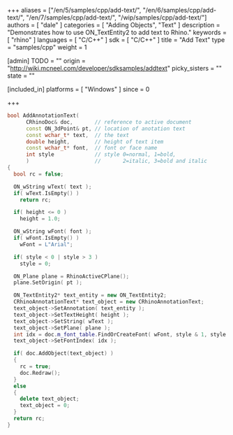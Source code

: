 +++
aliases = ["/en/5/samples/cpp/add-text/", "/en/6/samples/cpp/add-text/", "/en/7/samples/cpp/add-text/", "/wip/samples/cpp/add-text/"]
authors = [ "dale" ]
categories = [ "Adding Objects", "Text" ]
description = "Demonstrates how to use ON_TextEntity2 to add text to Rhino."
keywords = [ "rhino" ]
languages = [ "C/C++" ]
sdk = [ "C/C++" ]
title = "Add Text"
type = "samples/cpp"
weight = 1

[admin]
TODO = ""
origin = "http://wiki.mcneel.com/developer/sdksamples/addtext"
picky_sisters = ""
state = ""

[included_in]
platforms = [ "Windows" ]
since = 0

+++

```cpp
bool AddAnnotationText(
      CRhinoDoc& doc,       // reference to active document
      const ON_3dPoint& pt, // location of anotation text
      const wchar_t* text,  // the text
      double height,        // height of text item
      const wchar_t* font,  // font or face name
      int style             // style 0=normal, 1=bold,
      )                     //       2=italic, 3=bold and italic
{
  bool rc = false;

  ON_wString wText( text );
  if( wText.IsEmpty() )
    return rc;

  if( height <= 0 )
    height = 1.0;

  ON_wString wFont( font );
  if( wFont.IsEmpty() )
    wFont = L"Arial";

  if( style < 0 | style > 3 )
    style = 0;

  ON_Plane plane = RhinoActiveCPlane();
  plane.SetOrigin( pt );

  ON_TextEntity2* text_entity = new ON_TextEntity2;
  CRhinoAnnotationText* text_object = new CRhinoAnnotationText;
  text_object->SetAnnotation( text_entity );
  text_object->SetTextHeight( height );
  text_object->SetString( wText );
  text_object->SetPlane( plane );
  int idx = doc.m_font_table.FindOrCreateFont( wFont, style & 1, style & 2 );
  text_object->SetFontIndex( idx );

  if( doc.AddObject(text_object) )
  {
    rc = true;
    doc.Redraw();
  }
  else
  {
    delete text_object;
    text_object = 0;
  }
  return rc;
}
```
